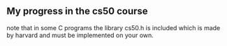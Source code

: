 ## My progress in the cs50 course


note that in some C programs the library cs50.h is included which is made by harvard and must be implemented on your own.
